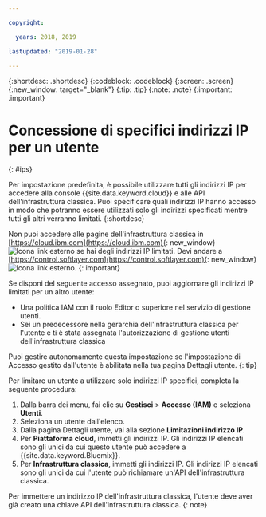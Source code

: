 ```yaml
---

copyright:

  years: 2018, 2019

lastupdated: "2019-01-28"

---
```


{:shortdesc: .shortdesc}
{:codeblock: .codeblock}
{:screen: .screen}
{:new_window: target="_blank"}
{:tip: .tip}
{:note: .note}
{:important: .important}

# Concessione di specifici indirizzi IP per un utente
{: #ips}

Per impostazione predefinita, è possibile utilizzare tutti gli indirizzi IP per accedere alla console {{site.data.keyword.cloud}} e alle API dell'infrastruttura classica. Puoi specificare quali indirizzi IP hanno accesso in modo che potranno essere utilizzati solo gli indirizzi specificati mentre tutti gli altri verranno limitati.
{:shortdesc}

Non puoi accedere alle pagine dell'infrastruttura classica in [https://cloud.ibm.com](https://cloud.ibm.com){: new_window} ![Icona link esterno](../icons/launch-glyph.svg "Icona link esterno") se hai degli indirizzi IP limitati. Devi andare a [https://control.softlayer.com](https://control.softlayer.com){: new_window} ![Icona link esterno](../icons/launch-glyph.svg "Icona link esterno").
{: important}

Se disponi del seguente accesso assegnato, puoi aggiornare gli indirizzi IP limitati per un altro utente:

  * Una politica IAM con il ruolo Editor o superiore nel servizio di gestione utenti.
  * Sei un predecessore nella gerarchia dell'infrastruttura classica per l'utente e ti è stata assegnata l'autorizzazione di gestione utenti dell'infrastruttura classica
  
Puoi gestire autonomamente questa impostazione se l'impostazione di Accesso gestito dall'utente è abilitata nella tua pagina Dettagli utente.
{: tip}

Per limitare un utente a utilizzare solo indirizzi IP specifici, completa la seguente procedura: 

1. Dalla barra dei menu, fai clic su **Gestisci** &gt; **Accesso (IAM)** e seleziona **Utenti**. 
2. Seleziona un utente dall'elenco.
3. Dalla pagina Dettagli utente, vai alla sezione **Limitazioni indirizzo IP**. 
4. Per **Piattaforma cloud**, immetti gli indirizzi IP. Gli indirizzi IP elencati sono gli unici da cui questo utente può accedere a {{site.data.keyword.Bluemix}}.
5. Per **Infrastruttura classica**, immetti gli indirizzi IP. Gli indirizzi IP elencati sono gli unici da cui l'utente può richiamare un'API dell'infrastruttura classica. 
  
  Per immettere un indirizzo IP dell'infrastruttura classica, l'utente deve aver già creato una chiave API dell'infrastruttura classica.
  {: note}
 


